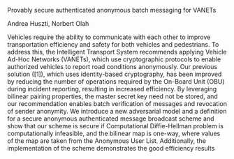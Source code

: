 Provably secure authenticated anonymous batch messaging for VANETs

Andrea Huszti, Norbert Olah

Vehicles require the ability to communicate with each other to improve transportation efficiency
and safety for both vehicles and pedestrians. To address this, the Intelligent Transport System recommends
applying Vehicle Ad-Hoc Networks (VANETs), which use cryptographic protocols to enable authorized
vehicles to report road conditions anonymously. Our previous solution ([1]), which uses identity-based
cryptography, has been improved by reducing the number of operations required by the On-Board Unit
(OBU) during incident reporting, resulting in increased efficiency. By leveraging bilinear pairing properties,
the master secret key need not be stored, and our recommendation enables batch verification of messages
and revocation of sender anonymity. We introduce a new adversarial model and a definition for a secure
anonymous authenticated message broadcast scheme and show that our scheme is secure if Computational
Diffie-Hellman problem is computationally infeasible, and the bilinear map is one-way, where values of the
map are taken from the Anonymous User List. Additionally, the implementation of the scheme demonstrates
the good efficiency results
